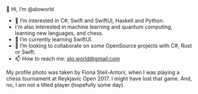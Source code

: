 👋 Hi, I’m @aloworld

- 👀 I’m interested in C#, Swift and SwiftUI, Haskell and Python. 
-    I'm also interested in machine learning and quantum computing, learning new languages, and chess.
- 🌱 I’m currently learning SwiftUI.
- 💞️ I’m looking to collaborate on some OpenSource projects with C#, Rust or Swift.
- 📫 How to reach me: alo.world@gmail.com

My profile photo was taken by Fiona Steil-Antoni, when I was playing a chess tournament at Reykjavic Open 2017. I might have lost that game. And, no, I am not a titled player (hopefully some day).
<!---
aloworld/aloworld is a ✨ special ✨ repository because its `README.md` (this file) appears on your GitHub profile.
You can click the Preview link to take a look at your changes.
--->
